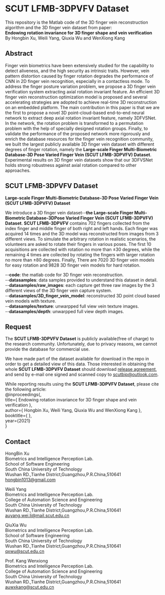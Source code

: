 # SCUT LFMB-3DPVFV Dataset
This repository is the Matlab code of the 3D finger vein reconstruction algorithm and the 3D finger vein dataset from paper:   
__Endowing rotation invariance for 3D finger shape and vein verification__  
By Hongbin Xu, Weili Yang, Qiuxia Wu and WenXiong Kang  

## Abstract
Finger vein biometrics have been extensively studied for the capability to detect aliveness, and the high security as intrinsic traits. However, vein pattern distortion caused by finger rotation degrades the performance of CNN in 2D finger vein recognition, especially in a contactless mode. To address the finger posture variation problem, we propose a 3D finger vein verification system extracting axial rotation invariant feature. An efficient 3D finger vein reconstruction optimization model is proposed and several accelerating strategies are adopted to achieve real-time 3D reconstruction on an embedded platform. The main contribution in this paper is that we are the first to propose a novel 3D point-cloud-based end-to-end neural network to extract deep axial rotation invariant feature, namely 3DFVSNet. In the network, the rotation problem is transformed to a permutation problem with the help of specially designed rotation groups. Finally, to validate the performance of the proposed network more rigorously and enrich the database resources for the finger vein recognition community, we built the largest publicly available 3D finger vein dataset with different degrees of finger rotation, namely the **Large-scale Finger Multi-Biometric Database-3D Pose Varied Finger Vein (SCUT LFMB-3DPVFV) Dataset**. Experimental results on 3D finger vein datasets show that our 3DFVSNet holds strong robustness against axial rotation compared to other approaches.

## SCUT LFMB-3DPVFV Dataset
**Large-scale Finger Multi-Biometric Database-3D Pose Varied Finger Vein (SCUT LFMB-3DPVFV) Dataset**

We introduce a 3D finger vein dataset--__the Large-scale Finger Multi-Biometric Database-3DPose Varied Finger Vein (SCUT LFMB-3DPVFV) Dataset__.
__SCUT LFMB-3DPVFV__ contains 702 fingers collected from the index finger and middle finger of both right and left hands. Each finger was acquired 14 times and the 3D model was reconstructed from images from 3 different views. To simulate the arbitrary rotation in realistic scenarios, the volunteers are asked to rotate their fingers in various poses. The first 10 acquisitions are collected with rotation no more than ±30 degrees, while the remaining 4 times are collected by rotating the fingers with larger rotation no more than ±80 degrees. Finally, There are 7020 3D finger vein models for easy rotation and 9828 3D finger vein models for hard rotation.

--__code__: the matlab code for 3D finger vein reconstruction.  
--__datasamples__: data samples provided to understand this dataset in detail.  
--__datasamples/raw_images__: each capture get three raw images by the 3 different views of the 3D finger vein capture system.  
--__datasamples/3D_finger_vein_model__: reconstructed 3D point cloud based vein models with texture.  
--__datasamples/texture__: unwarpped full view vein texture images.  
--__datasamples/depth__: unwarpped full view depth images.  

## Request
The __SCUT LFMB-3DPVFV Dataset__ is publicly available(free of charge) to the research community. Unfortunately, due to privacy reasons, we cannot provide the database for commercial use.

We have made part of the dataset available for download in the repo in order to get a detailed view of this data. Those interested in obtaining the whole __SCUT LFMB-3DPVFV Dataset__ should download [release agreement](https://github.com/williamdyoung/SCUT-LFMB-3DPVFV/blob/main/SCUT%20LFMB-3DPVFV%20Database%20Release%20Agreement.docx), and send by e-mail one signed and scanned copy to scutbip@outlook.com.


While reporting results using the __SCUT LFMB-3DPVFV Dataset__, please cite the following article:    
@inproceedings{,  
  title={ Endowing rotation invariance for 3D finger shape and vein verification },  
  author={ Hongbin Xu, Weili Yang, Qiuxia Wu and WenXiong Kang },  
  booktitle={  },  
  year={2021}   
}  


## Contact
HongBin Xu     
Biometrics and Intelligence Perception Lab.    
School of Software Engineering    
South China University of Technology    
Wushan RD.,Tianhe District,Guangzhou,P.R.China,510641   
hongbin1013@gmail.com   

Weili Yang   
Biometrics and Intelligence Perception Lab.   
College of Automation Science and Engineering   
South China University of Technology    
Wushan RD.,Tianhe District,Guangzhou,P.R.China,510641   
auyang.wei.li@mail.scut.edu.cn    

QiuXia Wu    
Biometrics and Intelligence Perception Lab.   
School of Software Engineering   
South China University of Technology    
Wushan RD.,Tianhe District,Guangzhou,P.R.China,510641    
qxwu@scut.edu.cn   

Prof. Kang Wenxiong   
Biometrics and Intelligence Perception Lab.   
College of Automation Science and Engineering   
South China University of Technology   
Wushan RD.,Tianhe District,Guangzhou,P.R.China,510641      
auwxkang@scut.edu.cn   
